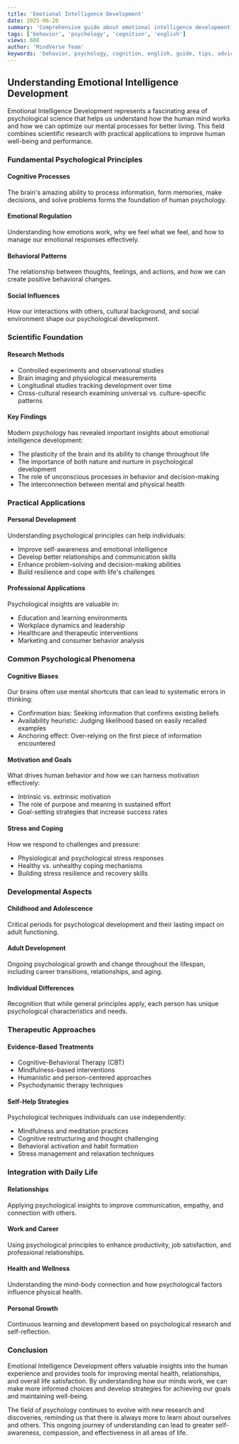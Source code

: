 ```yaml
---
title: 'Emotional Intelligence Development'
date: 2025-06-20
summary: 'Comprehensive guide about emotional intelligence development with expert insights and practical advice.'
tags: ['behavior', 'psychology', 'cognition', 'english']
views: 608
author: 'MindVerse Team'
keywords: 'behavior, psychology, cognition, english, guide, tips, advice'
---
```

## Understanding Emotional Intelligence Development

Emotional Intelligence Development represents a fascinating area of psychological science that helps us understand how the human mind works and how we can optimize our mental processes for better living. This field combines scientific research with practical applications to improve human well-being and performance.

### Fundamental Psychological Principles

#### Cognitive Processes
The brain's amazing ability to process information, form memories, make decisions, and solve problems forms the foundation of human psychology.

#### Emotional Regulation
Understanding how emotions work, why we feel what we feel, and how to manage our emotional responses effectively.

#### Behavioral Patterns
The relationship between thoughts, feelings, and actions, and how we can create positive behavioral changes.

#### Social Influences
How our interactions with others, cultural background, and social environment shape our psychological development.

### Scientific Foundation

#### Research Methods
- Controlled experiments and observational studies
- Brain imaging and physiological measurements
- Longitudinal studies tracking development over time
- Cross-cultural research examining universal vs. culture-specific patterns

#### Key Findings
Modern psychology has revealed important insights about emotional intelligence development:
- The plasticity of the brain and its ability to change throughout life
- The importance of both nature and nurture in psychological development
- The role of unconscious processes in behavior and decision-making
- The interconnection between mental and physical health

### Practical Applications

#### Personal Development
Understanding psychological principles can help individuals:
- Improve self-awareness and emotional intelligence
- Develop better relationships and communication skills
- Enhance problem-solving and decision-making abilities
- Build resilience and cope with life's challenges

#### Professional Applications
Psychological insights are valuable in:
- Education and learning environments
- Workplace dynamics and leadership
- Healthcare and therapeutic interventions
- Marketing and consumer behavior analysis

### Common Psychological Phenomena

#### Cognitive Biases
Our brains often use mental shortcuts that can lead to systematic errors in thinking:
- Confirmation bias: Seeking information that confirms existing beliefs
- Availability heuristic: Judging likelihood based on easily recalled examples
- Anchoring effect: Over-relying on the first piece of information encountered

#### Motivation and Goals
What drives human behavior and how we can harness motivation effectively:
- Intrinsic vs. extrinsic motivation
- The role of purpose and meaning in sustained effort
- Goal-setting strategies that increase success rates

#### Stress and Coping
How we respond to challenges and pressure:
- Physiological and psychological stress responses
- Healthy vs. unhealthy coping mechanisms
- Building stress resilience and recovery skills

### Developmental Aspects

#### Childhood and Adolescence
Critical periods for psychological development and their lasting impact on adult functioning.

#### Adult Development
Ongoing psychological growth and change throughout the lifespan, including career transitions, relationships, and aging.

#### Individual Differences
Recognition that while general principles apply, each person has unique psychological characteristics and needs.

### Therapeutic Approaches

#### Evidence-Based Treatments
- Cognitive-Behavioral Therapy (CBT)
- Mindfulness-based interventions
- Humanistic and person-centered approaches
- Psychodynamic therapy techniques

#### Self-Help Strategies
Psychological techniques individuals can use independently:
- Mindfulness and meditation practices
- Cognitive restructuring and thought challenging
- Behavioral activation and habit formation
- Stress management and relaxation techniques

### Integration with Daily Life

#### Relationships
Applying psychological insights to improve communication, empathy, and connection with others.

#### Work and Career
Using psychological principles to enhance productivity, job satisfaction, and professional relationships.

#### Health and Wellness
Understanding the mind-body connection and how psychological factors influence physical health.

#### Personal Growth
Continuous learning and development based on psychological research and self-reflection.

### Conclusion

Emotional Intelligence Development offers valuable insights into the human experience and provides tools for improving mental health, relationships, and overall life satisfaction. By understanding how our minds work, we can make more informed choices and develop strategies for achieving our goals and maintaining well-being.

The field of psychology continues to evolve with new research and discoveries, reminding us that there is always more to learn about ourselves and others. This ongoing journey of understanding can lead to greater self-awareness, compassion, and effectiveness in all areas of life.